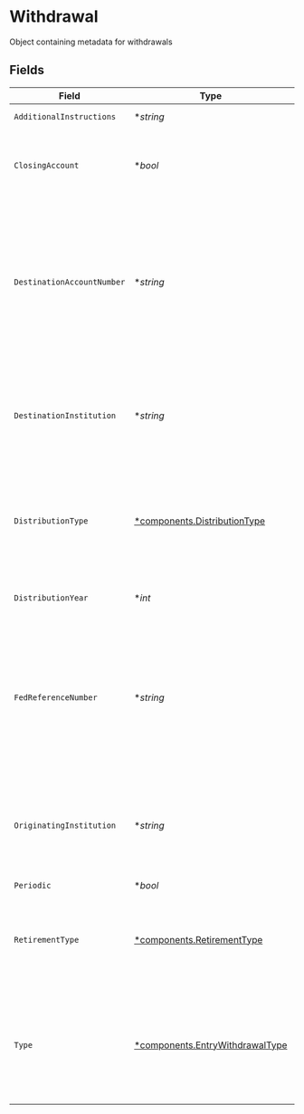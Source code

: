 # Withdrawal

Object containing metadata for withdrawals


## Fields

| Field                                                                                                                            | Type                                                                                                                             | Required                                                                                                                         | Description                                                                                                                      | Example                                                                                                                          |
| -------------------------------------------------------------------------------------------------------------------------------- | -------------------------------------------------------------------------------------------------------------------------------- | -------------------------------------------------------------------------------------------------------------------------------- | -------------------------------------------------------------------------------------------------------------------------------- | -------------------------------------------------------------------------------------------------------------------------------- |
| `AdditionalInstructions`                                                                                                         | **string*                                                                                                                        | :heavy_minus_sign:                                                                                                               | Free form text field                                                                                                             | Withdrawal Instruction                                                                                                           |
| `ClosingAccount`                                                                                                                 | **bool*                                                                                                                          | :heavy_minus_sign:                                                                                                               | Indicates the withdrawal was part of an account closure                                                                          | false                                                                                                                            |
| `DestinationAccountNumber`                                                                                                       | **string*                                                                                                                        | :heavy_minus_sign:                                                                                                               | Human readable account identifier for the account the assets were journaled. To be populated when the Withdrawal type is Journal | 01HBRQ5BW6ZAY4BNWP4GWRD80X                                                                                                       |
| `DestinationInstitution`                                                                                                         | **string*                                                                                                                        | :heavy_minus_sign:                                                                                                               | If populated, provides information on the institution the funds have been sent to                                                | Apex                                                                                                                             |
| `DistributionType`                                                                                                               | [*components.DistributionType](../../models/components/distributiontype.md)                                                      | :heavy_minus_sign:                                                                                                               | Provides information on the reason for the distribution from a retirement account                                                | PREMATURE                                                                                                                        |
| `DistributionYear`                                                                                                               | **int*                                                                                                                           | :heavy_minus_sign:                                                                                                               | tax year associated with the distribution                                                                                        | 2024                                                                                                                             |
| `FedReferenceNumber`                                                                                                             | **string*                                                                                                                        | :heavy_minus_sign:                                                                                                               | Unique tracking number provided to allow tracking a wire transfer from the initiating bank to the receiving bank                 | FedRef# 20240522000000                                                                                                           |
| `OriginatingInstitution`                                                                                                         | **string*                                                                                                                        | :heavy_minus_sign:                                                                                                               | If populated, provides information on the institution where the funds originated                                                 | Schwab                                                                                                                           |
| `Periodic`                                                                                                                       | **bool*                                                                                                                          | :heavy_minus_sign:                                                                                                               | N/A                                                                                                                              | false                                                                                                                            |
| `RetirementType`                                                                                                                 | [*components.RetirementType](../../models/components/retirementtype.md)                                                          | :heavy_minus_sign:                                                                                                               | Used for descriptive purposes only. Indicates the type of retirement account                                                     | IRA                                                                                                                              |
| `Type`                                                                                                                           | [*components.EntryWithdrawalType](../../models/components/entrywithdrawaltype.md)                                                | :heavy_minus_sign:                                                                                                               | Provides information on the method through which a deposit/ withdrawal was initiated                                             | ACH                                                                                                                              |
